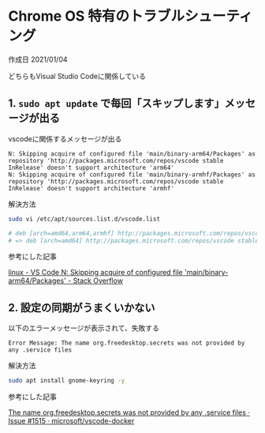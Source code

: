 # Chrome OS 特有のトラブルシューティング

作成日 2021/01/04

どちらもVisual Studio Codeに関係している

## 1. `sudo apt update` で毎回「スキップします」メッセージが出る

vscodeに関係するメッセージが出る

```text
N: Skipping acquire of configured file 'main/binary-arm64/Packages' as repository 'http://packages.microsoft.com/repos/vscode stable InRelease' doesn't support architecture 'arm64'
N: Skipping acquire of configured file 'main/binary-armhf/Packages' as repository 'http://packages.microsoft.com/repos/vscode stable InRelease' doesn't support architecture 'armhf'
```

解決方法

```bash
sudo vi /etc/apt/sources.list.d/vscode.list

# deb [arch=amd64,arm64,armhf] http://packages.microsoft.com/repos/vscode stable main
# => deb [arch=amd64] http://packages.microsoft.com/repos/vscode stable main
```

参考にした記事

[linux \- VS Code N: Skipping acquire of configured file 'main/binary\-arm64/Packages' \- Stack Overflow](https://stackoverflow.com/questions/65306968/vs-code-n-skipping-acquire-of-configured-file-main-binary-arm64-packages)

## 2. 設定の同期がうまくいかない

以下のエラーメッセージが表示されて、失敗する

```text
Error Message: The name org.freedesktop.secrets was not provided by any .service files
```

解決方法

```bash
sudo apt install gnome-keyring -y
```

参考にした記事

[The name org\.freedesktop\.secrets was not provided by any \.service files · Issue \#1515 · microsoft/vscode\-docker](https://github.com/microsoft/vscode-docker/issues/1515)
